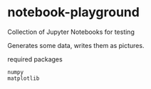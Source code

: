 # notebook-playground
Collection of Jupyter Notebooks for testing

Generates some data, writes them as pictures.

required packages

```
numpy
matplotlib
```
